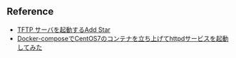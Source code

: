 ## Reference
- [TFTP サーバを起動するAdd Star](http://d.hatena.ne.jp/eco31/20091028/1256687253)
- [Docker-composeでCentOS7のコンテナを立ち上げてhttpdサービスを起動してみた](http://aimstogeek.hatenablog.com/entry/2017/03/17/195706)
